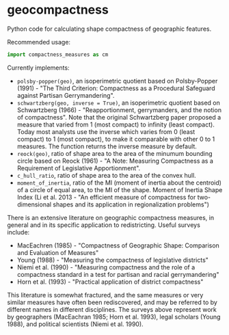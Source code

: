 # geocompactness

Python code for calculating shape compactness of geographic features.

Recommended usage:

```python
import compactness_measures as cm
```

Currently implements:

* `polsby-popper(geo)`, an isoperimetric quotient based on Polsby-Popper (1991) - "The Third Criterion: Compactness as a Procedural Safeguard against Partisan Gerrymandering".
* `schwartzberg(geo, inverse = True)`, an isoperimetric quotient based on Schwartzberg (1966) - "Reapportionment, gerrymanders, and the notion of compactness". Note that the original Schwartzberg paper proposed a measure that varied from 1 (most compact) to infinity (least compact). Today most analysts use the inverse which varies from 0 (least compact) to 1 (most compact), to make it comparable with other 0 to 1 measures. The function returns the inverse measure by default.
* `reock(geo)`, ratio of shape area to the area of the minumum bounding circle based on Reock (1961) - "A Note: Measuring Compactness as a Requirement of Legislative Apportionment". 
* `c_hull_ratio`, ratio of shape area to the area of the convex hull.
* `moment_of_inertia`, ratio of the MI (moment of inertia about the centroid) of a circle of equal area, to the MI of the shape. Moment of Inertia Shape Index (Li et al. 2013 - "An efficient measure of compactness for two-dimensional shapes and its application in regionalization problems")

There is an extensive literature on geographic compactness measures, in general and in its specific application to redistricting. Useful surveys include:

* MacEachren (1985) - "Compactness of Geographic Shape: Comparison and Evaluation of Measures"
* Young (1988) - "Measuring the compactness of legislative districts"
* Niemi et al. (1990) - "Measuring compactness and the role of a compactness standard in a test for partisan and racial gerrymandering"
* Horn et al. (1993) - "Practical application of district compactness"

This literature is somewhat fractured, and the same measures or very similar measures have often been rediscovered, and may be referred to by different names in different disciplines. The surveys above represent work by geographers (MacEachran 1985; Horn et al. 1993), legal scholars (Young 1988), and political scientists (Niemi et al. 1990).
